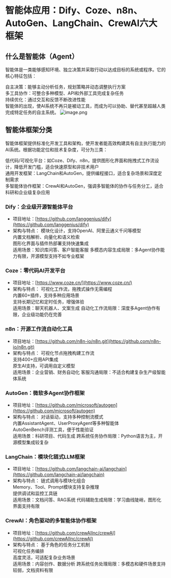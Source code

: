 # 智能体应用：Dify、Coze、n8n、AutoGen、LangChain、CrewAI六大框架

## 什么是智能体（Agent）  
智能体是一类能够感知环境、独立决策并采取行动以达成目标的系统或程序。它的核心特征包括：

自主决策：能够主动分析任务，规划策略并动态调整执行方案  
多工具协作：可整合多种模型、API和外部工具完成复杂任务  
持续优化：通过交互和反馈不断改进性能  
智能体的出现，使AI系统不再只是被动工具，而成为可以协助、替代甚至超越人类完成特定任务的自主系统。
![image.png](https://atlantis-picgo-core.oss-cn-beijing.aliyuncs.com/picgo/20250930010007-bf7da4-20250930010006457.png)
## 智能体框架分类  
智能体框架提供标准化开发工具和架构，使开发者能高效构建具有自主执行能力的AI系统。根据功能定位和技术复杂度，可分为三类：

低代码/可视化平台：如Coze、Dify、n8n，提供图形化界面和拖拽式工作流设计，降低开发门槛，适合快速原型和非技术用户  
通用开发框架：LangChain和AutoGen，提供编程接口，适合复杂场景和深度定制需求  
多智能体协作框架：CrewAI和AutoGen，强调多智能体的协作与任务分工，适合科研和企业级复杂应用

### **Dify：企业级开源智能体平台**  
- 项目地址：[https://github.com/langgenius/dify](https://github.com/langgenius/dify)
- 架构与特点：
	模块化设计，支持OpenAI、阿里云通义千问等模型  
	内置文档解析、向量化和语义检索  
	图形化界面与插件热部署支持快速集成  
	适用场景：知识库问答、客户智能客服
	多模态内容生成局限：多Agent协作能力有限，开源模型支持不如专业框架
### **Coze：零代码AI开发平台**  
- 项目地址：[https://www.coze.cn/](https://www.coze.cn/)
- 架构与特点：
	可视化工作流，拖拽式操作无需编程  
	内置60+插件，支持多种应用场景  
	支持长期记忆和定时任务，增强体验  
	适用场景：聊天机器人、文案生成
	自动化工作流局限：深度多Agent协作有限，企业级功能仍在完善
### **n8n：开源工作流自动化工具**  
- 项目地址：[https://github.com/n8n-io/n8n.git](https://github.com/n8n-io/n8n.git)
- 架构与特点：
	可视化节点拖拽构建工作流  
	支持400+应用API集成  
	原生AI支持，可调用自定义模型  
	适用场景：企业营销、财务自动化
	客服沟通局限：不适合构建复杂生产级智能体系统
### **AutoGen：微软多Agent协作框架**  
- 项目地址：[https://github.com/microsoft/autogen](https://github.com/microsoft/autogen)
- 架构与特点：
	对话驱动，支持多种控制流模式  
	内置AssistantAgent、UserProxyAgent等多种智能体  
	AutoGenBench评测工具，便于性能验证  
	适用场景：科研项目、代码生成
	跨系统任务协作局限：Python语言为主，开源模型集成较复杂
### **LangChain：模块化链式LLM框架**
- 项目地址：[https://github.com/langchain-ai/langchain](https://github.com/langchain-ai/langchain)
- 架构与特点：
	链式调用与模块化组合  
	Memory、Tool、Prompt模块支持复杂推理  
	提供调试和监控工具链  
	适用场景：文档问答、RAG系统
	代码辅助生成局限：学习曲线陡峭，图形化界面支持有限
### **CrewAI：角色驱动的多智能体协作框架**  
- 项目地址：[https://github.com/crewAIInc/crewAI](https://github.com/crewAIInc/crewAI)
- 架构与特点：
	基于角色的任务分工机制  
	可视化任务编排  
	高度灵活，可适配复杂业务场景  
	适用场景：内容创作、数据分析
	跨系统任务处理局限：多模态和硬件场景支持较弱，文档资料有限